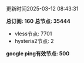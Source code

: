 更新时间2025-03-12 08:43:31

**总订阅: 160**
**总节点: 35444**
- vless节点: 7701
- hysteria2节点: 2

**google ping有效节点: 500**
